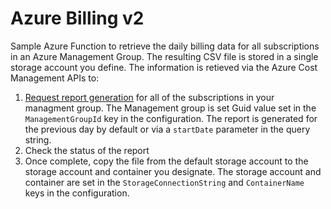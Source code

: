 # Azure Billing v2

Sample Azure Function to retrieve  the daily billing data for all subscriptions in an Azure Management Group. The resulting CSV file is stored in a single storage account you define. 
The information is retieved via the Azure Cost Management APIs to:

1. [Request report generation](https://learn.microsoft.com/en-us/rest/api/cost-management/generate-cost-details-report/create-operation?tabs=HTTP) for all of the subscriptions in your managment group. The Management group is set Guid value set in the `ManagementGroupId` key in the configuration. The report is generated for the previous day by default or via a `startDate` parameter in the query string.
2. Check the status of the report
3. Once complete, copy the file from the default storage account to the storage account and container you designate. The storage account and container are set in the `StorageConnectionString` and `ContainerName` keys in the configuration.